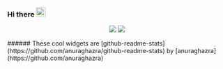 ### Hi there <img src="https://media.giphy.com/media/hvRJCLFzcasrR4ia7z/giphy.gif" width="22px">
<p align="center">
  <img src="https://github-readme-stats.vercel.app/api/top-langs/?username=SnoogySocks&layout=compact&theme=nord&langs_count=6&custom_title=Languages&card_height=145%"/>
  <img src="https://github-readme-stats.vercel.app/api?username=SnoogySocks&count_private=true&show_icons=true&theme=nord">
</p>
###### These cool widgets are [github-readme-stats](https://github.com/anuraghazra/github-readme-stats) by [anuraghazra](https://github.com/anuraghazra)

<!--
**SnoogySocks/SnoogySocks** is a ✨ _special_ ✨ repository because its `README.md` (this file) appears on your GitHub profile.

Here are some ideas to get you started:

- 🔭 I’m currently working on ...
- 🌱 I’m currently learning ...
- 👯 I’m looking to collaborate on ...
- 🤔 I’m looking for help with ...
- 💬 Ask me about ...
- 📫 How to reach me: ...
- 😄 Pronouns: ...
- ⚡ Fun fact: ...
-->
